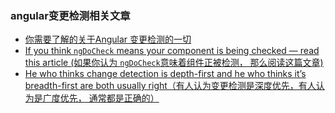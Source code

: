 ### angular变更检测相关文章

* [你需要了解的关于Angular 变更检测的一切](https://www.jianshu.com/p/0efd6148926d)
* [If you think `ngDoCheck` means your component is being checked — read this article (如果你认为 `ngDoCheck`意味着组件正被检测， 那么阅读这篇文章)](https://www.jianshu.com/p/6276d79c2177)
* [He who thinks change detection is depth-first and he who thinks it’s breadth-first are both usually right（有人认为变更检测是深度优先，有人认为是广度优先， 通常都是正确的）](https://www.jianshu.com/p/9037bcab6c2a?utm_campaign=maleskine&utm_content=note&utm_medium=seo_notes&utm_source=recommendation)
